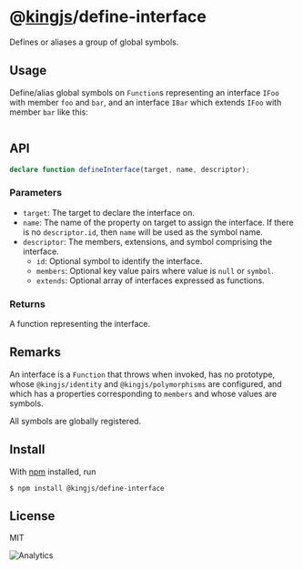 # @[kingjs](https://www.npmjs.com/package/kingjs)/define-interface
Defines or aliases a group of global symbols.
## Usage
Define/alias global symbols on `Function`s representing an interface `IFoo` with member `foo` and `bar`, and an interface `IBar` which extends `IFoo` with member `bar` like this:
```js
```
## API
```ts
declare function defineInterface(target, name, descriptor);
```
### Parameters
- `target`: The target to declare the interface on.
- `name`: The name of the property on target to assign the interface. If there is no `descriptor.id`, then `name` will be used as the symbol name.
- `descriptor`: The members, extensions, and symbol comprising the interface.
  - `id`: Optional symbol to identify the interface.
  - `members`: Optional key value pairs where value is `null` or `symbol`.
  - `extends`: Optional array of interfaces expressed as functions.
### Returns
A function representing the interface.
## Remarks
An interface is a `Function` that throws when invoked, has no prototype, whose `@kingjs/identity` and `@kingjs/polymorphisms` are configured, and which has a properties corresponding to `members` and whose values are symbols.

All symbols are globally registered. 
## Install
With [npm](https://npmjs.org/) installed, run
```
$ npm install @kingjs/define-interface
```
## License
MIT

![Analytics](https://analytics.kingjs.net/define-interface)